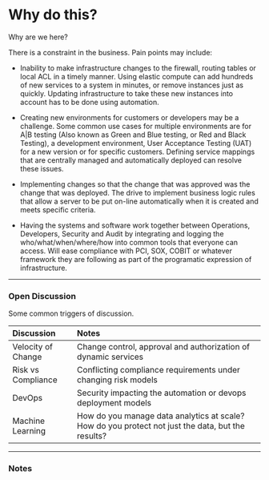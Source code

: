 # Why do this?

Why are we here?

There is a constraint in the business.  Pain points may include:

* Inability to make infrastructure changes to the firewall, routing tables or local ACL in a timely manner.  Using elastic compute can add hundreds of new services to a system in minutes, or remove instances just as quickly.  Updating infrastructure to take these new instances into account has to be done using automation.

* Creating new environments for customers or developers may be a challenge.   Some common use cases for multiple environments are for A|B testing (Also known as Green and Blue testing, or Red and Black Testing), a development environment, User Acceptance Testing (UAT) for a new version or for specific customers.  Defining service mappings that are centrally managed and automatically deployed can resolve these issues.

* Implementing changes so that the change that was approved was the change that was deployed.  The drive to implement business logic rules that allow a server to be put on-line automatically when it is created and meets specific criteria.

* Having the systems and software work together between Operations, Developers, Security and Audit by integrating and logging the who/what/when/where/how into common tools that everyone can access.  Will ease compliance with PCI, SOX, COBIT or whatever framework they are following as part of the programatic expression of infrastructure.

---

### Open Discussion

Some common triggers of discussion.

| Discussion | Notes |
|:----|:----|
| Velocity of Change | Change control, approval and authorization of dynamic services|
| Risk vs Compliance | Conflicting compliance requirements under changing risk models|
| DevOps | Security impacting the automation or devops deployment models |
| Machine Learning | How do you manage data analytics at scale? How do you protect not just the data, but the results? |

---

### Notes
